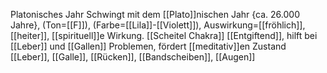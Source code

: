 Platonisches Jahr
Schwingt mit dem [[Plato]]nischen Jahr {ca. 26.000 Jahre}, (Ton=[[F]]), (Farbe=[[Lila]]-[[Violett]]), Auswirkung=[[fröhlich]], [[heiter]], [[spirituell]]e Wirkung.
[[Scheitel Chakra]]
[[Entgiftend]], hilft bei [[Leber]] und [[Gallen]] Problemen, fördert [[meditativ]]en Zustand
[[Leber]], [[Galle]], [[Rücken]], [[Bandscheiben]], [[Augen]]
